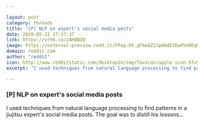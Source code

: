 ```yaml
---

layout: post
category: threads
title: "[P] NLP on expert's social media posts"
date: 2020-05-21 17:27:37
link: https://vrhk.co/2AHQNZ8
image: https://external-preview.redd.it/FPag-Dh_gFbe8Z2JpHAdEYEwXVnREqkX8TpeTaaHSwk.jpg?width=1080&height=565.445026178&auto=webp&crop=1080:565.445026178,smart&s=843b42933e663d11b8dceb5f90a83f8e0c12e52b
domain: reddit.com
author: "reddit"
icon: http://www.redditstatic.com/desktop2x/img/favicon/apple-icon-57x57.png
excerpt: "I used techniques from natural language processing to find patterns in a jiujitsu expert's social media posts. The goal was to distill his lessons..."

---
```


### [P] NLP on expert's social media posts

I used techniques from natural language processing to find patterns in a jiujitsu expert's social media posts. The goal was to distill his lessons...